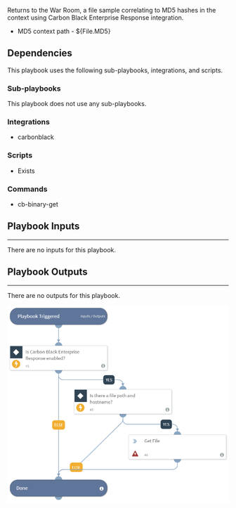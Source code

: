Returns to the War Room, a file sample correlating to MD5 hashes in the context using Carbon Black Enterprise Response integration.

* MD5 context path - ${File.MD5}

## Dependencies
This playbook uses the following sub-playbooks, integrations, and scripts.

### Sub-playbooks
This playbook does not use any sub-playbooks.

### Integrations
* carbonblack

### Scripts
* Exists

### Commands
* cb-binary-get

## Playbook Inputs
---
There are no inputs for this playbook.

## Playbook Outputs
---
There are no outputs for this playbook.

![Get_File_Sample_From_Hash_Carbon_Black_Enterprise_Response](https://raw.githubusercontent.com/demisto/content/1bdd5229392bd86f0cc58265a24df23ee3f7e662/docs/images/playbooks/Get_File_Sample_From_Path_Carbon_Black_Enterprise_Response.png)
